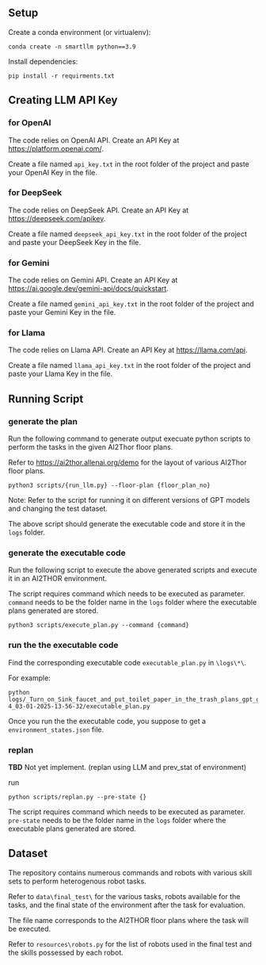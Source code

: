 
## Setup
Create a conda environment (or virtualenv):
```
conda create -n smartllm python==3.9
```

Install dependencies:
```
pip install -r requirments.txt
```

## Creating LLM API Key
### for OpenAI
The code relies on OpenAI API. Create an API Key at https://platform.openai.com/.

Create a file named ```api_key.txt``` in the root folder of the project and paste your OpenAI Key in the file. 

### for DeepSeek
The code relies on DeepSeek API. Create an API Key at https://deepseek.com/apikey.

Create a file named ```deepseek_api_key.txt``` in the root folder of the project and paste your DeepSeek Key in the file. 

### for Gemini
The code relies on Gemini API. Create an API Key at https://ai.google.dev/gemini-api/docs/quickstart.

Create a file named ```gemini_api_key.txt``` in the root folder of the project and paste your Gemini Key in the file. 

### for Llama
The code relies on Llama API. Create an API Key at https://llama.com/api.

Create a file named ```llama_api_key.txt``` in the root folder of the project and paste your Llama Key in the file. 







## Running Script

### generate the plan
Run the following command to generate output execuate python scripts to perform the tasks in the given AI2Thor floor plans. 

Refer to https://ai2thor.allenai.org/demo for the layout of various AI2Thor floor plans.
```
python3 scripts/{run_llm.py} --floor-plan {floor_plan_no}
```
Note: Refer to the script for running it on different versions of GPT models and changing the test dataset. 

The above script should generate the executable code and store it in the ```logs``` folder.

### generate the executable code 
Run the following script to execute the above generated scripts and execute it in an AI2THOR environment. 

The script requires command which needs to be executed as parameter. ```command``` needs to be the folder name in the ```logs``` folder where the executable plans generated are stored. 
```
python3 scripts/execute_plan.py --command {command}
```

### run the the executable code 
Find the corresponding executable code ```executable_plan.py``` in  ```\logs\*\```.

For example: 
```
python logs/_Turn_on_Sink_faucet_and_put_toilet_paper_in_the_trash_plans_gpt_gpt-4_03-01-2025-13-56-32/executable_plan.py
```
Once you run the the executable code, you suppose to get a ```environment_states.json``` file.

### replan

**TBD** Not yet implement. (replan using LLM and prev_stat of environment)

run

```
python scripts/replan.py --pre-state {}
```

The script requires command which needs to be executed as parameter. ```pre-state``` needs to be the folder name in the ```logs``` folder where the executable plans generated are stored. 


## Dataset
The repository contains numerous commands and robots with various skill sets to perform heterogenous robot tasks. 

Refer to ```data\final_test\``` for the various tasks, robots available for the tasks, and the final state of the environment after the task for evaluation. 

The file name corresponds to the AI2THOR floor plans where the task will be executed. 

Refer to ```resources\robots.py``` for the list of robots used in the final test and the skills possessed by each robot. 



```
